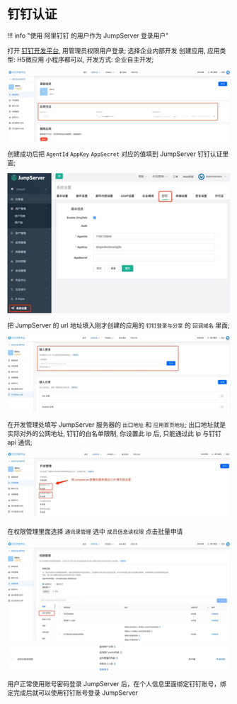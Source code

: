 # 钉钉认证

!!! info "使用 阿里钉钉 的用户作为 JumpServer 登录用户"

打开 [钉钉开发平台](https://developers.dingtalk.com/), 用管理员权限用户登录; 选择企业内部开发 创建应用, 应用类型: H5微应用 小程序都可以, 开发方式: 企业自主开发;

![钉钉创建应用](../../img/dingtalk_01.jpg)

创建成功后把 `AgentId` `AppKey` `AppSecret` 对应的值填到 JumpServer 钉钉认证里面;

![设置钉钉认证](../../img/dingtalk_02.jpg)

把 JumpServer 的 url 地址填入刚才创建的应用的 `钉钉登录与分享` 的 `回调域名` 里面;

![钉钉应用配置](../../img/dingtalk_03.jpg)

在开发管理处填写 JumpServer 服务器的 `出口地址` 和 `应用首页地址`; 出口地址就是实际对外的公网地址, 钉钉的白名单限制, 你设置此 ip 后, 只能通过此 ip 与钉钉 api 通信;

![钉钉出口配置](../../img/dingtalk_04.jpg)

在权限管理里面选择 `通讯录管理` 选中 `成员信息读权限` 点击批量申请

![钉钉权限配置](../../img/dingtalk_05.jpg)
![钉钉权限配置2](../../img/dingtalk_06.jpg)

用户正常使用账号密码登录 JumpServer 后，在个人信息里面绑定钉钉账号，绑定完成后就可以使用钉钉账号登录 JumpServer
